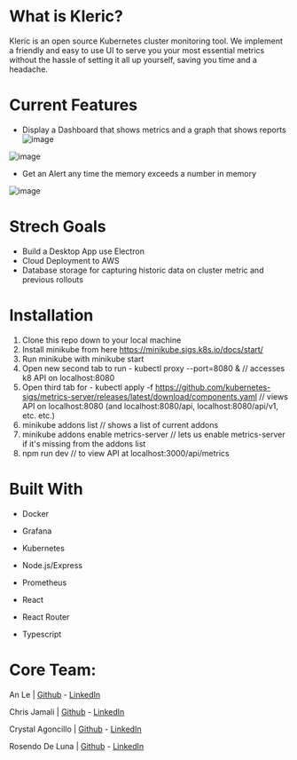 # What is Kleric?

Kleric is an open source Kubernetes cluster monitoring tool. We implement a friendly and easy to use UI to serve you your most essential metrics without the hassle of setting it all up yourself, saving you time and a headache. 

# Current Features
- Display a Dashboard that shows metrics and a graph that shows reports
![image](https://user-images.githubusercontent.com/104526811/189206473-d1f8c31d-db88-4223-86d6-c8247b2da31d.png)

![image](https://user-images.githubusercontent.com/104526811/189206532-1b00f91d-5045-49af-8461-bcc4c1673358.png)


- Get an Alert any time the memory exceeds a number in memory

![image](https://user-images.githubusercontent.com/104526811/189206559-5bbd2e51-dd1a-4d4e-9959-89abfbcc7a01.png)


# Strech Goals
- Build a Desktop App use Electron
- Cloud Deployment to AWS
- Database storage for capturing historic data on cluster metric and previous rollouts
# Installation
1. Clone this repo down to your local machine
2. Install minikube from here https://minikube.sigs.k8s.io/docs/start/
3. Run minikube with minikube start
4. Open new second tab to run - kubectl proxy --port=8080 & // accesses k8 API on localhost:8080
5. Open third tab for  - kubectl apply -f https://github.com/kubernetes-sigs/metrics-server/releases/latest/download/components.yaml // views API on localhost:8080 (and localhost:8080/api, localhost:8080/api/v1, etc. etc.)
6. minikube addons list            // shows a list of current addons
7. minikube addons enable metrics-server    // lets us enable metrics-server if it's missing from the addons list
8. npm run dev // to view API at localhost:3000/api/metrics
# Built With

* Docker

* Grafana

* Kubernetes

* Node.js/Express

* Prometheus

* React

* React Router

* Typescript

# Core Team:
An Le | [Github](https://github.com/AnLelol) - [LinkedIn](https://www.linkedin.com/in/anlelol/)

Chris Jamali | [Github](https://github.com/chrisjamali) - [LinkedIn](https://www.linkedin.com/in/chris-jamali-b740521b7/)  

Crystal Agoncillo | [Github](https://github.com/cagoncil) - [LinkedIn](https://www.linkedin.com/in/agoncillo/)  

Rosendo De Luna | [Github](https://github.com/Rosend0) - [LinkedIn](https://www.linkedin.com/in/rosendo-isra-deluna/)
